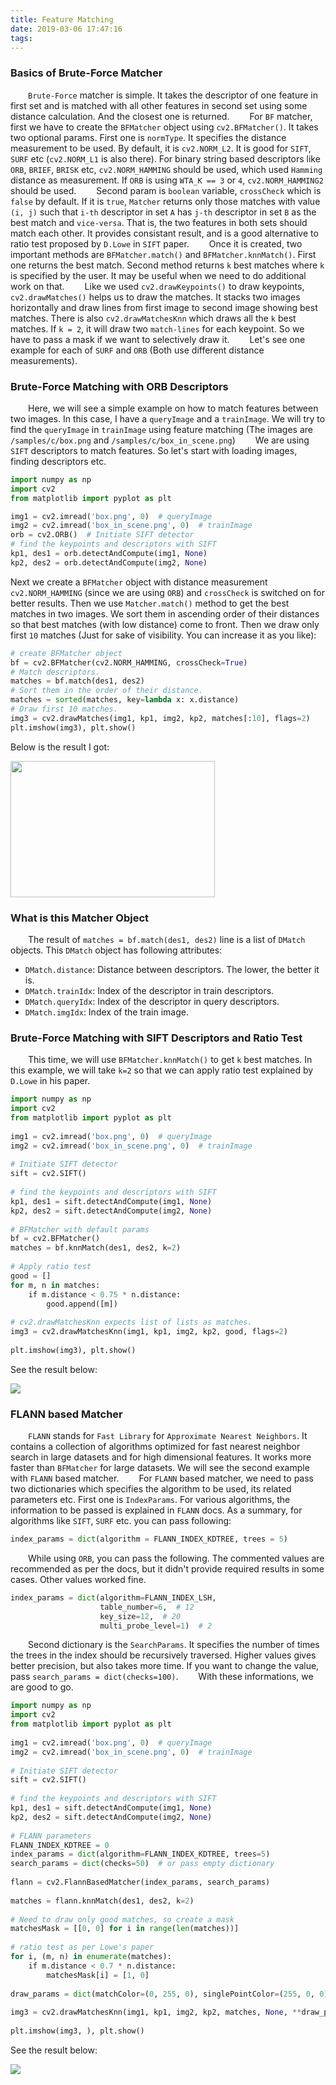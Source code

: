 ```yaml
---
title: Feature Matching
date: 2019-03-06 17:47:16
tags:
---
```

### Basics of Brute-Force Matcher

&emsp;&emsp;`Brute-Force` matcher is simple. It takes the descriptor of one feature in first set and is matched with all other features in second set using some distance calculation. And the closest one is returned.
&emsp;&emsp;For `BF` matcher, first we have to create the `BFMatcher` object using `cv2.BFMatcher()`. It takes two optional params. First one is `normType`. It specifies the distance measurement to be used. By default, it is `cv2.NORM_L2`. It is good for `SIFT`, `SURF` etc (`cv2.NORM_L1` is also there). For binary string based descriptors like `ORB`, `BRIEF`, `BRISK` etc, `cv2.NORM_HAMMING` should be used, which used `Hamming` distance as measurement. If `ORB` is using `WTA_K == 3` or `4`, `cv2.NORM_HAMMING2` should be used.
&emsp;&emsp;Second param is `boolean` variable, `crossCheck` which is `false` by default. If it is `true`, `Matcher` returns only those matches with value `(i, j)` such that `i-th` descriptor in set `A` has `j-th` descriptor in set `B` as the best match and `vice-versa`. That is, the two features in both sets should match each other. It provides consistant result, and is a good alternative to ratio test proposed by `D.Lowe` in `SIFT` paper.
&emsp;&emsp;Once it is created, two important methods are `BFMatcher.match()` and `BFMatcher.knnMatch()`. First one returns the best match. Second method returns `k` best matches where `k` is specified by the user. It may be useful when we need to do additional work on that.
&emsp;&emsp;Like we used `cv2.drawKeypoints()` to draw keypoints, `cv2.drawMatches()` helps us to draw the matches. It stacks two images horizontally and draw lines from first image to second image showing best matches. There is also `cv2.drawMatchesKnn` which draws all the `k` best matches. If `k = 2`, it will draw two `match-lines` for each keypoint. So we have to pass a mask if we want to selectively draw it.
&emsp;&emsp;Let's see one example for each of `SURF` and `ORB` (Both use different distance measurements).

### Brute-Force Matching with ORB Descriptors

&emsp;&emsp;Here, we will see a simple example on how to match features between two images. In this case, I have a `queryImage` and a `trainImage`. We will try to find the `queryImage` in `trainImage` using feature matching (The images are `/samples/c/box.png` and `/samples/c/box_in_scene.png`)
&emsp;&emsp;We are using `SIFT` descriptors to match features. So let's start with loading images, finding descriptors etc.

``` python
import numpy as np
import cv2
from matplotlib import pyplot as plt

img1 = cv2.imread('box.png', 0)  # queryImage
img2 = cv2.imread('box_in_scene.png', 0)  # trainImage
orb = cv2.ORB()  # Initiate SIFT detector
# find the keypoints and descriptors with SIFT
kp1, des1 = orb.detectAndCompute(img1, None)
kp2, des2 = orb.detectAndCompute(img2, None)
```

Next we create a `BFMatcher` object with distance measurement `cv2.NORM_HAMMING` (since we are using `ORB`) and `crossCheck` is switched on for better results. Then we use `Matcher.match()` method to get the best matches in two images. We sort them in ascending order of their distances so that best matches (with low distance) come to front. Then we draw only first `10` matches (Just for sake of visibility. You can increase it as you like):

``` python
# create BFMatcher object
bf = cv2.BFMatcher(cv2.NORM_HAMMING, crossCheck=True)
# Match descriptors.
matches = bf.match(des1, des2)
# Sort them in the order of their distance.
matches = sorted(matches, key=lambda x: x.distance)
# Draw first 10 matches.
img3 = cv2.drawMatches(img1, kp1, img2, kp2, matches[:10], flags=2)
plt.imshow(img3), plt.show()
```

Below is the result I got:

<img src="./Feature Matching/1.png" height="218" width="327">

### What is this Matcher Object

&emsp;&emsp;The result of `matches = bf.match(des1, des2)` line is a list of `DMatch` objects. This `DMatch` object has following attributes:

- `DMatch.distance`: Distance between descriptors. The lower, the better it is.
- `DMatch.trainIdx`: Index of the descriptor in train descriptors.
- `DMatch.queryIdx`: Index of the descriptor in query descriptors.
- `DMatch.imgIdx`: Index of the train image.

### Brute-Force Matching with SIFT Descriptors and Ratio Test

&emsp;&emsp;This time, we will use `BFMatcher.knnMatch()` to get `k` best matches. In this example, we will take `k=2` so that we can apply ratio test explained by `D.Lowe` in his paper.

``` python
import numpy as np
import cv2
from matplotlib import pyplot as plt
​
img1 = cv2.imread('box.png', 0)  # queryImage
img2 = cv2.imread('box_in_scene.png', 0)  # trainImage
​
# Initiate SIFT detector
sift = cv2.SIFT()
​
# find the keypoints and descriptors with SIFT
kp1, des1 = sift.detectAndCompute(img1, None)
kp2, des2 = sift.detectAndCompute(img2, None)
​
# BFMatcher with default params
bf = cv2.BFMatcher()
matches = bf.knnMatch(des1, des2, k=2)
​
# Apply ratio test
good = []
for m, n in matches:
    if m.distance < 0.75 * n.distance:
        good.append([m])
​
# cv2.drawMatchesKnn expects list of lists as matches.
img3 = cv2.drawMatchesKnn(img1, kp1, img2, kp2, good, flags=2)
​
plt.imshow(img3), plt.show()
```

See the result below:

<img src="./Feature Matching/2.png">

### FLANN based Matcher

&emsp;&emsp;`FLANN` stands for `Fast Library` for `Approximate Nearest Neighbors`. It contains a collection of algorithms optimized for fast nearest neighbor search in large datasets and for high dimensional features. It works more faster than `BFMatcher` for large datasets. We will see the second example with `FLANN` based matcher.
&emsp;&emsp;For `FLANN` based matcher, we need to pass two dictionaries which specifies the algorithm to be used, its related parameters etc. First one is `IndexParams`. For various algorithms, the information to be passed is explained in `FLANN` docs. As a summary, for algorithms like `SIFT`, `SURF` etc. you can pass following:

``` python
index_params = dict(algorithm = FLANN_INDEX_KDTREE, trees = 5)
```

&emsp;&emsp;While using `ORB`, you can pass the following. The commented values are recommended as per the docs, but it didn't provide required results in some cases. Other values worked fine.

``` python
index_params = dict(algorithm=FLANN_INDEX_LSH,
                    table_number=6,  # 12
                    key_size=12,  # 20
                    multi_probe_level=1)  # 2
```

&emsp;&emsp;Second dictionary is the `SearchParams`. It specifies the number of times the trees in the index should be recursively traversed. Higher values gives better precision, but also takes more time. If you want to change the value, pass `search_params = dict(checks=100)`.
&emsp;&emsp;With these informations, we are good to go.

``` python
import numpy as np
import cv2
from matplotlib import pyplot as plt
​
img1 = cv2.imread('box.png', 0)  # queryImage
img2 = cv2.imread('box_in_scene.png', 0)  # trainImage
​
# Initiate SIFT detector
sift = cv2.SIFT()
​
# find the keypoints and descriptors with SIFT
kp1, des1 = sift.detectAndCompute(img1, None)
kp2, des2 = sift.detectAndCompute(img2, None)
​
# FLANN parameters
FLANN_INDEX_KDTREE = 0
index_params = dict(algorithm=FLANN_INDEX_KDTREE, trees=5)
search_params = dict(checks=50)  # or pass empty dictionary
​
flann = cv2.FlannBasedMatcher(index_params, search_params)
​
matches = flann.knnMatch(des1, des2, k=2)
​
# Need to draw only good matches, so create a mask
matchesMask = [[0, 0] for i in range(len(matches))]
​
# ratio test as per Lowe's paper
for i, (m, n) in enumerate(matches):
    if m.distance < 0.7 * n.distance:
        matchesMask[i] = [1, 0]
​
draw_params = dict(matchColor=(0, 255, 0), singlePointColor=(255, 0, 0), matchesMask=matchesMask, flags=0)
​
img3 = cv2.drawMatchesKnn(img1, kp1, img2, kp2, matches, None, **draw_params)
​
plt.imshow(img3, ), plt.show()
```

See the result below:

<img src="./Feature Matching/3.png">